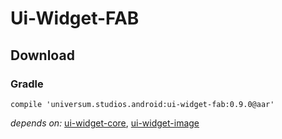 Ui-Widget-FAB
===============

## Download ##

### Gradle ###

    compile 'universum.studios.android:ui-widget-fab:0.9.0@aar'

_depends on:_
[ui-widget-core](https://github.com/universum-studios/android_ui/tree/master/library-widget-core),
[ui-widget-image](https://github.com/universum-studios/android_ui/tree/master/library-widget-image)